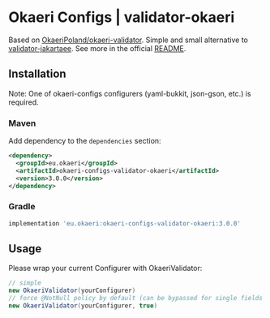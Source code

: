 # Okaeri Configs | validator-okaeri

Based on [OkaeriPoland/okaeri-validator](https://github.com/OkaeriPoland/okaeri-validator).
Simple and small alternative to [validator-jakartaee](https://github.com/OkaeriPoland/okaeri-configs/tree/master/validator-jakartaee).
See more in the official [README](https://github.com/OkaeriPoland/okaeri-validator#readme).

## Installation
Note: One of okaeri-configs configurers (yaml-bukkit, json-gson, etc.) is required.
### Maven
Add dependency to the `dependencies` section:
```xml
<dependency>
  <groupId>eu.okaeri</groupId>
  <artifactId>okaeri-configs-validator-okaeri</artifactId>
  <version>3.0.0</version>
</dependency>
```
### Gradle
```groovy
implementation 'eu.okaeri:okaeri-configs-validator-okaeri:3.0.0'
```

## Usage

Please wrap your current Configurer with OkaeriValidator:
```java
// simple
new OkaeriValidator(yourConfigurer)
// force @NotNull policy by default (can be bypassed for single fields using @Nullable)
new OkaeriValidator(yourConfigurer, true)
```
